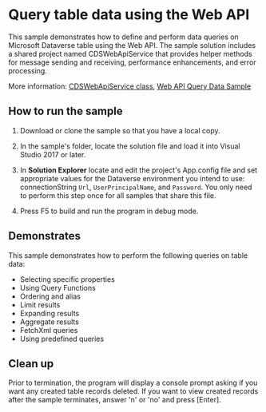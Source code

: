 ﻿# Query table data using the Web API

This sample demonstrates how to define and perform data queries on Microsoft Dataverse table using the Web API. The sample solution includes a shared project named CDSWebApiService that provides helper methods for message sending and receiving, performance enhancements, and error processing.

More information: [CDSWebApiService class](https://docs.microsoft.com/powerapps/developer/common-data-service/webapi/samples/cdswebapiservice), [Web API Query Data Sample](https://docs.microsoft.com/powerapps/developer/common-data-service/webapi/web-api-query-data-sample)

## How to run the sample

1. Download or clone the sample so that you have a local copy.

1. In the sample's folder, locate the solution file and load it into Visual Studio 2017 or later.

1. In **Solution Explorer** locate and edit the project's App.config file and set appropriate values for the Dataverse environment you intend to use: connectionString `Url`, `UserPrincipalName`, and `Password`. You only need to perform this step once for all samples that share this file.

1. Press F5 to build and run the program in debug mode.

## Demonstrates

This sample demonstrates how to perform the following queries on table data:

- Selecting specific properties
- Using Query Functions
- Ordering and alias
- Limit results
- Expanding results
- Aggregate results
- FetchXml queries
- Using predefined queries

## Clean up

Prior to termination, the program will display a console prompt asking if you want any created table records deleted. If you want to view created records after the sample terminates, answer 'n' or 'no' and press \[Enter\].

